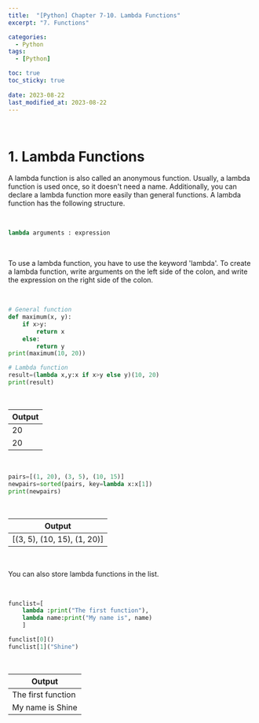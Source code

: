 ```yaml
---
title:  "[Python] Chapter 7-10. Lambda Functions"
excerpt: "7. Functions"

categories:
  - Python
tags:
  - [Python]

toc: true
toc_sticky: true
 
date: 2023-08-22
last_modified_at: 2023-08-22
---
```


&nbsp;

# 1. Lambda Functions
A lambda function is also called an anonymous function. Usually, a lambda function is used once, so it doesn't need a name. Additionally, you can declare a lambda function more easily than general functions. A lambda function has the following structure.

&nbsp;

```python
lambda arguments : expression
```

&nbsp;

To use a lambda function, you have to use the keyword 'lambda'. To create a lambda function, write arguments on the left side of the colon, and write the expression on the right side of the colon.

&nbsp;

```python
# General function
def maximum(x, y):
    if x>y:
        return x
    else:
        return y
print(maximum(10, 20))

# Lambda function
result=(lambda x,y:x if x>y else y)(10, 20)
print(result)
```

&nbsp;

| Output |
|---|
| 20 |
| 20 |

&nbsp;

```python
pairs=[(1, 20), (3, 5), (10, 15)]
newpairs=sorted(pairs, key=lambda x:x[1])
print(newpairs)
```

&nbsp;

| Output |
|---|
| [(3, 5), (10, 15), (1, 20)] |

&nbsp;

You can also store lambda functions in the list.

&nbsp;

```python
funclist=[
    lambda :print("The first function"),
    lambda name:print("My name is", name)
    ]

funclist[0]()
funclist[1]("Shine")
```

&nbsp;

| Output |
|---|
| The first function |
| My name is Shine |
